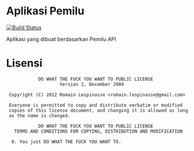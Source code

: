 Aplikasi Pemilu
===========

[![Build Status](https://travis-ci.org/ageng/apps-pemilu.svg?branch=master)](https://travis-ci.org/ageng/apps-pemilu)

Aplikasi yang dibuat berdasarkan Pemilu API

Lisensi
===========
```
            DO WHAT THE FUCK YOU WANT TO PUBLIC LICENSE
                    Version 2, December 2004

 Copyright (C) 2012 Romain Lespinasse <romain.lespinasse@gmail.com>

 Everyone is permitted to copy and distribute verbatim or modified
 copies of this license document, and changing it is allowed as long
 as the name is changed.

            DO WHAT THE FUCK YOU WANT TO PUBLIC LICENSE
   TERMS AND CONDITIONS FOR COPYING, DISTRIBUTION AND MODIFICATION

  0. You just DO WHAT THE FUCK YOU WANT TO.
```
